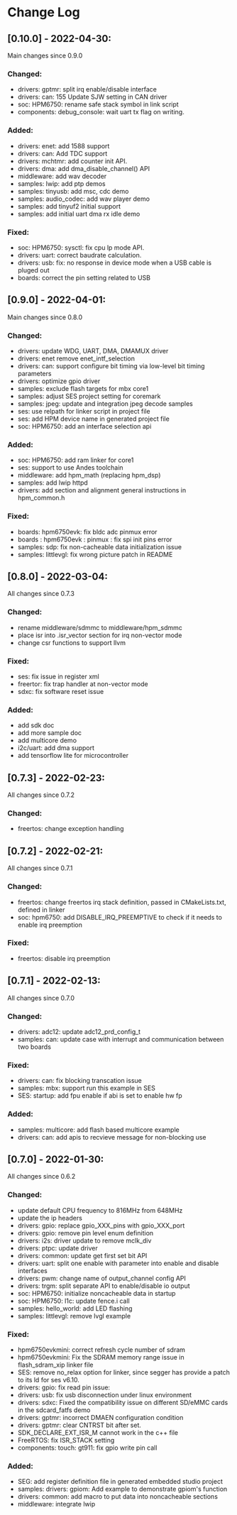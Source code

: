# Change Log

## [0.10.0] - 2022-04-30:
Main changes since 0.9.0

### Changed:
  - drivers: gptmr: split irq enable/disable interface
  - drivers: can: 155 Update SJW setting in CAN driver
  - soc: HPM6750: rename safe stack symbol in link script
  - components: debug_console: wait uart tx flag on writing.

### Added:
  - drivers: enet: add 1588 support
  - drivers: can: Add TDC support
  - drivers: mchtmr: add counter init API.
  - drivers: dma: add dma_disable_channel() API
  - middleware: add wav decoder
  - samples: lwip: add ptp demos
  - samples: tinyusb: add msc, cdc demo
  - samples: audio_codec: add wav player demo
  - samples: add tinyuf2 initial support
  - samples: add initial uart dma rx idle demo

### Fixed:
  - soc: HPM6750: sysctl: fix cpu lp mode API.
  - drivers: uart: correct baudrate calculation.
  - drivers: usb: fix: no response in device mode when a USB cable is pluged out
  - boards: correct the pin setting related to USB

## [0.9.0] - 2022-04-01:
Main changes since 0.8.0

### Changed:
  - drivers: update WDG, UART, DMA, DMAMUX driver
  - drivers: enet remove enet_intf_selection
  - drivers: can: support configure bit timing via low-level bit timing parameters
  - drivers: optimize gpio driver
  - samples: exclude flash targets for mbx core1
  - samples: adjust SES project setting for coremark
  - samples: jpeg: update and integration jpeg decode samples
  - ses: use relpath for linker script in project file
  - ses: add HPM device name in generated project file
  - soc: HPM6750: add an interface selection api

### Added:
  - soc: HPM6750: add ram linker for core1
  - ses: support to use Andes toolchain
  - middleware: add hpm_math (replacing hpm_dsp)
  - samples: add lwip httpd
  - drivers: add section and alignment general instructions in hpm_common.h

### Fixed:
  - boards: hpm6750evk: fix bldc adc pinmux error
  - boards : hpm6750evk : pinmux : fix spi init pins error
  - samples: sdp: fix non-cacheable data initialization issue
  - samples: littlevgl: fix wrong picture patch in README

## [0.8.0] - 2022-03-04:
All changes since 0.7.3

### Changed:
  - rename middleware/sdmmc to middleware/hpm_sdmmc
  - place isr into .isr_vector section for irq non-vector mode
  - change csr functions to support llvm

### Fixed:
  - ses: fix issue in register xml
  - freertor: fix trap handler at non-vector mode
  - sdxc: fix software reset issue

### Added:
  - add sdk doc
  - add more sample doc
  - add multicore demo
  - i2c/uart: add dma support
  - add tensorflow lite for microcontroller

## [0.7.3] - 2022-02-23:
All changes since 0.7.2

### Changed:
  - freertos: change exception handling

## [0.7.2] - 2022-02-21:
All changes since 0.7.1

### Changed:
  - freertos: change freertos irq stack definition, passed in CMakeLists.txt, defined in linker
  - soc: hpm6750: add DISABLE_IRQ_PREEMPTIVE to check if it needs to enable irq preemption

### Fixed:
  - freertos: disable irq preemption

## [0.7.1] - 2022-02-13:

All changes since 0.7.0

### Changed:
  - drivers: adc12: update adc12_prd_config_t
  - samples: can: update case with interrupt and communication between two boards

### Fixed:
  - drivers: can: fix blocking transcation issue
  - samples: mbx: support run this example in SES
  - SES: startup: add fpu enable if abi is set to enable hw fp

### Added:
  - samples: multicore: add flash based multicore example
  - drivers: can: add apis to recvieve message for non-blocking use

## [0.7.0] - 2022-01-30:

All changes since 0.6.2

### Changed:
  - update default CPU frequency to 816MHz from 648MHz
  - update the ip headers
  - drivers: gpio: replace gpio_XXX_pins with gpio_XXX_port
  - drivers: gpio: remove pin level enum definition
  - drivers: i2s: driver update to remove mclk_div
  - drivers: ptpc: update driver
  - drivers: common: update get first set bit API
  - drivers: uart: split one enable with parameter into enable and disable interfaces
  - drivers: pwm: change name of output_channel config API
  - drivers: trgm: split separate API to enable/disable io output
  - soc: HPM6750: initialize noncacheable data in startup
  - soc: HPM6750: l1c: update fence.i call
  - samples: hello_world: add LED flashing
  - samples: littlevgl: remove lvgl example

### Fixed:
  - hpm6750evkmini: correct refresh cycle number of sdram
  - hpm6750evkmini: Fix the SDRAM memory range issue in flash_sdram_xip linker file
  - SES: remove no_relax option for linker, since segger has provide a patch to its ld for ses v6.10.
  - drivers: gpio: fix read pin issue:
  - drivers: usb: fix usb disconnection under linux environment
  - drivers: sdxc: Fixed the compatibility issue on different SD/eMMC cards in the sdcard_fatfs demo
  - drivers: gptmr: incorrect DMAEN configuration condition
  - drivers: gptmr: clear CNTRST bit after set.
  - SDK_DECLARE_EXT_ISR_M cannot work in the c++ file
  - FreeRTOS: fix ISR_STACK setting
  - components: touch: gt911: fix gpio write pin call

### Added:
  - SEG: add register definition file in generated embedded studio project
  - samples: drivers: gpiom: Add example to demonstrate gpiom's function
  - drivers: common: add macro to put data into noncacheable sections
  - middleware: integrate lwip

